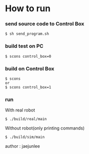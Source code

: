 # How to run
### send source code to Control Box
```shell
$ sh send_program.sh
```

### build test on PC
```shell
$ scons control_box=0
```

### build on Control Box
```shell
$ scons
or
$ scons control_box=1
```

### run
With real robot
```
$ ./build/real/main
```

Without robot(only printing commands)
```
$ ./build/sim/main
```


author : jaejunlee
